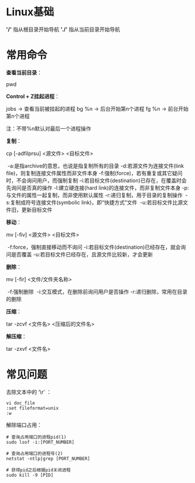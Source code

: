 # Linux基础

**'/'** 指从根目录开始导航 **'./'** 指从当前目录开始导航

# 常用命令

**查看当前目录**：

pwd

**Control + Z挂起进程**：

jobs -> 查看当前被挂起的进程
bg %n -> 后台开始第n个进程
fg %n -> 前台开始第n个进程

注：不带%n默认对最后一个进程操作

**复制**：

cp [-adfilprsu] <源文件> <目标文件>

​	-a:是指archive的意思，也说是指复制所有的目录
​    -d:若源文件为连接文件(link file)，则复制连接文件属性而非文件本身
​    -f:强制(force)，若有重复或其它疑问时，不会询问用户，而强制复制
​    -i:若目标文件(destination)已存在，在覆盖时会先询问是否真的操作
​    -l:建立硬连接(hard link)的连接文件，而非复制文件本身
​    -p:与文件的属性一起复制，而非使用默认属性
​    -r:递归复制，用于目录的复制操作
​    -s:复制成符号连接文件(symbolic link)，即“快捷方式”文件
​    -u:若目标文件比源文件旧，更新目标文件

**移动**：

mv [-fiv] <源文件> <目标文件>

​	-f:force，强制直接移动而不询问
​    -i:若目标文件(destination)已经存在，就会询问是否覆盖
​    -u:若目标文件已经存在，且源文件比较新，才会更新

**删除**：

mv [-fir] <文件/文件夹名称>

​	-f:强制删除
​    -i:交互模式，在删除前询问用户是否操作
​    -r:递归删除，常用在目录的删除

**压缩**：

tar -zcvf <文件名> <压缩后的文件名>

**解压缩**：

tar -zxvf <文件名>

# 常见问题

去除文本中的 ‘\r’ ：

```shell
vi doc_file
:set fileformat=unix
:w
```

解除端口占用：

```shell
# 查询占用端口的进程pid(1)
sudo lsof -i:[PORT_NUMBER]

# 查询占用端口的进程号(2)
netstat -ntlp|grep [PORT_NUMBER]

# 获得pid之后根据pid关闭进程
sudo kill -9 [PID]
```

